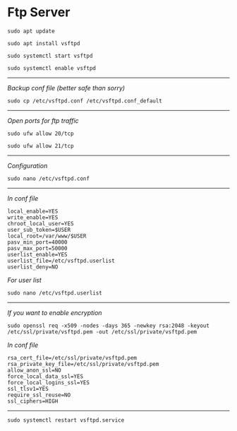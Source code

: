 # Ftp Server

```
sudo apt update
```
```
sudo apt install vsftpd
```
```
sudo systemctl start vsftpd
```
```
sudo systemctl enable vsftpd
```

---

*Backup conf file (better safe than sorry)*
```
sudo cp /etc/vsftpd.conf /etc/vsftpd.conf_default
```

 ---
 
*Open ports for ftp traffic*
```
sudo ufw allow 20/tcp
```
```
sudo ufw allow 21/tcp
```

---

*Configuration*
```
sudo nano /etc/vsftpd.conf
```

---

*In conf file*
```
local_enable=YES
write_enable=YES
chroot_local_user=YES
user_sub_token=$USER
local_root=/var/www/$USER
pasv_min_port=40000
pasv_max_port=50000
userlist_enable=YES
userlist_file=/etc/vsftpd.userlist
userlist_deny=NO
```

*For user list*
```
sudo nano /etc/vsftpd.userlist
```

---

*If you want to enable encryption*
```
sudo openssl req -x509 -nodes -days 365 -newkey rsa:2048 -keyout /etc/ssl/private/vsftpd.pem -out /etc/ssl/private/vsftpd.pem
```

*In conf file*
```
rsa_cert_file=/etc/ssl/private/vsftpd.pem
rsa_private_key_file=/etc/ssl/private/vsftpd.pem
allow_anon_ssl=NO
force_local_data_ssl=YES
force_local_logins_ssl=YES
ssl_tlsv1=YES
require_ssl_reuse=NO
ssl_ciphers=HIGH
```

---

```
sudo systemctl restart vsftpd.service
```
